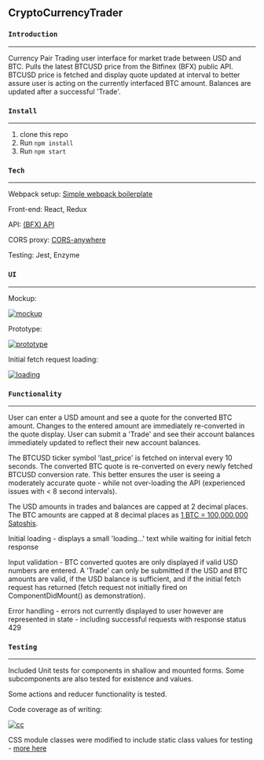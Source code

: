 ## CryptoCurrencyTrader

### `Introduction`
---
Currency Pair Trading user interface for market trade between USD and BTC.  Pulls the latest BTCUSD price from the Bitfinex (BFX) public API.  BTCUSD price is fetched and display quote updated at interval to better assure user is acting on the currently interfaced BTC amount.  Balances are updated after a successful 'Trade'.

### `Install`
---
1. clone this repo
2. Run ```npm install```
3. Run ```npm start```

### `Tech`
---
Webpack setup: [Simple webpack boilerplate](https://github.com/pinglinh/simple_webpack_boiletplate)

Front-end: React, Redux

API: [(BFX) API](https://docs.bitfinex.com/v1/reference)

CORS proxy: [CORS-anywhere](http://cors-anywhere.herokuapp.com/)

Testing: Jest, Enzyme

### ``UI``
---
Mockup:

<a href="https://imgbb.com/"><img src="https://image.ibb.co/b9Ojr7/mockup.png" alt="mockup" border="0"></a>

Prototype:

<a href="https://imgbb.com/"><img src="https://image.ibb.co/hHo64S/prototype.png" alt="prototype" border="0"></a>

Initial fetch request loading:

<a href="https://imgbb.com/"><img src="https://image.ibb.co/c3DHTn/loading.png" alt="loading" border="0"></a>

### ``Functionality``
---
User can enter a USD amount and see a quote for the converted BTC amount.  Changes to the entered amount are immediately re-converted in the quote display.  User can submit a 'Trade' and see their account balances immediately updated to reflect their new account balances.  

The BTCUSD ticker symbol 'last_price' is fetched on interval every 10 seconds.  The converted BTC quote is re-converted on every newly fetched BTCUSD conversion rate.  This better ensures the user is seeing a moderately accurate quote - while not over-loading the API (experienced issues with < 8 second intervals).  

The USD amounts in trades and balances are capped at 2 decimal places.  The BTC amounts are capped at 8 decimal places as [1 BTC = 100,000,000 Satoshis](https://en.bitcoin.it/wiki/Satoshi_(unit)).

Initial loading - displays a small 'loading...' text while waiting for initial fetch response

Input validation - BTC converted quotes are only displayed if valid USD numbers are entered.  A 'Trade' can only be submitted if the USD and BTC amounts are valid, if the USD balance is sufficient, and if the initial fetch request has returned (fetch request not initially fired on ComponentDidMount() as demonstration).

Error handling - errors not currently displayed to user however are represented in state - including successful requests with response status 429

### ``Testing``
---
Included Unit tests for components in shallow and mounted forms.  Some subcomponents are also tested for existence and values.  

Some actions and reducer functionality is tested.

Code coverage as of writing:

<a href="https://ibb.co/bZLkKS"><img src="https://preview.ibb.co/etD5KS/cc.png" alt="cc" border="0"></a>

CSS module classes were modified to include static class values for testing - [more here](https://stackoverflow.com/questions/48252638/how-to-use-css-selectors-in-jest-unit-testing-while-using-css-modules)
